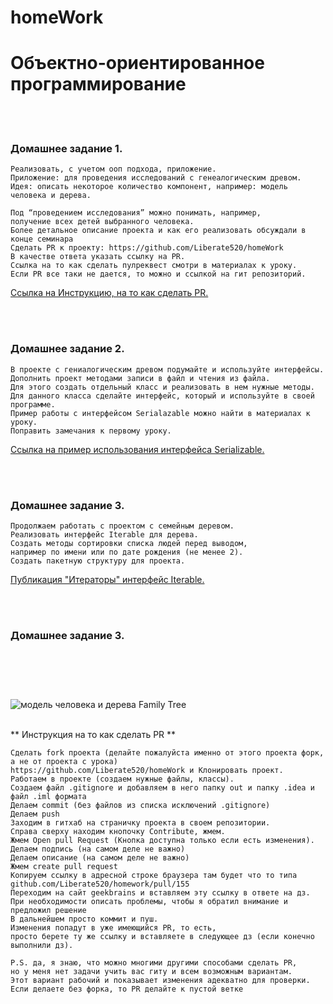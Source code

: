 # homeWork

# Объектно-ориентированное программирование

<br><br>
### Домашнее задание 1.

```
Реализовать, с учетом ооп подхода, приложение.
Приложение: для проведения исследований с генеалогическим древом.
Идея: описать некоторое количество компонент, например: модель человека и дерева.

Под “проведением исследования” можно понимать, например,
получение всех детей выбранного человека.
Более детальное описание проекта и как его реализовать обсуждали в конце семинара
Сделать PR к проекту: https://github.com/Liberate520/homeWork
В качестве ответа указать ссылку на PR.
Ссылка на то как сделать пулреквест смотри в материалах к уроку.
Если PR все таки не дается, то можно и ссылкой на гит репозиторий.

```
[Ссылка на Инструкцию, на то как сделать PR.](https://github.com/stanislavfor/homeWork#-%D0%B8%D0%BD%D1%81%D1%82%D1%80%D1%83%D0%BA%D1%86%D0%B8%D1%8F-%D0%BD%D0%B0-%D1%82%D0%BE-%D0%BA%D0%B0%D0%BA-%D1%81%D0%B4%D0%B5%D0%BB%D0%B0%D1%82%D1%8C-pr-)

<br><br>
### Домашнее задание 2.

```
В проекте с гениалогическим древом подумайте и используйте интерфейсы.
Дополнить проект методами записи в файл и чтения из файла. 
Для этого создать отдельный класс и реализовать в нем нужные методы. 
Для данного класса сделайте интерфейс, который и используйте в своей программе. 
Пример работы с интерфейсом Serialazable можно найти в материалах к уроку.
Поправить замечания к первому уроку.

```
[Cсылка на пример использования интерфейса Serializable.](https://habr.com/ru/articles/431524/)

<br><br>
### Домашнее задание 3.

```
Продолжаем работать с проектом с семейным деревом.
Реализовать интерфейс Iterable для дерева.
Создать методы сортировки списка людей перед выводом, 
например по имени или по дате рождения (не менее 2).
Создать пакетную структуру для проекта.

```
[Публикация "Итераторы" интерфейс Iterable.](https://javarush.com/quests/lectures/questcollections.level07.lecture03)

<br><br>
### Домашнее задание 3.

```


```

<br><br>

![модель человека и дерева Family Tree](https://i.ibb.co/8BWWyDj/Family-Tree-pic1min.png)

<br>
** Инструкция на то как сделать PR **

```
Сделать fork проекта (делайте пожалуйста именно от этого проекта форк, 
а не от проекта с урока) 
https://github.com/Liberate520/homeWork и Клонировать проект.
Работаем в проекте (создаем нужные файлы, классы).
Создаем файл .gitignore и добавляем в него папку out и папку .idea и файл .iml формата
Делаем commit (без файлов из списка исключений .gitignore)
Делаем push
Заходим в гитхаб на страничку проекта в своем репозитории.
Справа сверху находим кнопочку Contribute, жмем.
Жмем Open pull Request (Кнопка доступна только если есть изменения).
Делаем подпись (на самом деле не важно)
Делаем описание (на самом деле не важно)
Жмем create pull request
Копируем ссылку в адресной строке браузера там будет что то типа 
github.com/Liberate520/homework/pull/155
Переходим на сайт geekbrains и вставляем эту ссылку в ответе на дз. 
При необходимости описать проблемы, чтобы я обратил внимание и предложил решение
В дальнейшем просто коммит и пуш. 
Изменения попадут в уже имеющийся PR, то есть, 
просто берете ту же ссылку и вставляете в следующее дз (если конечно выполнили дз).

P.S. да, я знаю, что можно многими другими способами сделать PR, 
но у меня нет задачи учить вас гиту и всем возможным вариантам. 
Этот вариант рабочий и показывает изменения адекватно для проверки. 
Если делаете без форка, то PR делайте к пустой ветке


```
